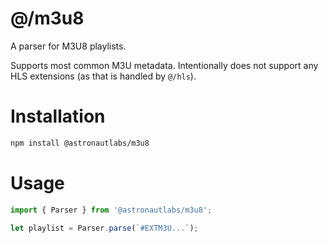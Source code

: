 # @/m3u8

A parser for M3U8 playlists.

Supports most common M3U metadata. Intentionally does not support any HLS extensions (as that is handled by `@/hls`).

# Installation

```bash
npm install @astronautlabs/m3u8
```

# Usage

```typescript
import { Parser } from '@astronautlabs/m3u8';

let playlist = Parser.parse(`#EXTM3U...`);
```